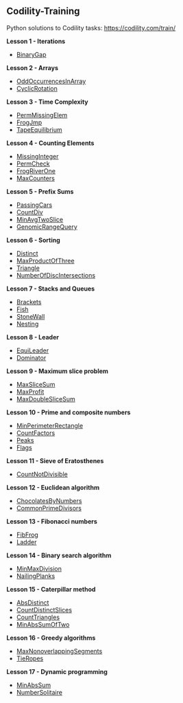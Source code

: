Codility-Training
-----------------

Python solutions to Codility tasks: https://codility.com/train/

**Lesson 1 - Iterations**

 - [BinaryGap](https://github.com/ag143/codility-training/blob/master/Lesson%2001%20-%20Iterations/binary_gap.py)

**Lesson 2 - Arrays**

 - [OddOccurrencesInArray](https://github.com/ag143/codility-training/blob/master/Lesson%2002%20-%20Arrays/oddrecurenceinarray.py)
 -  [CyclicRotation](https://github.com/ag143/codility-training/blob/master/Lesson%2002%20-%20Arrays/cyclicrotation.py)

**Lesson 3 - Time Complexity**

 - [PermMissingElem](https://github.com/ag143/codility-training/blob/master/Lesson%2003%20-%20Time%20Complexity/perm_missing_element.py)
 - [FrogJmp](https://github.com/ag143/codility-training/blob/master/Lesson%2003%20-%20Time%20Complexity/frog_jumps.py)
 - [TapeEquilibrium](https://github.com/ag143/codility-training/blob/master/Lesson%2003%20-%20Time%20Complexity/tape_equi.py)

**Lesson 4 - Counting Elements**

 - [MissingInteger](https://github.com/ag143/codility-training/blob/master/Lesson%2004%20-%20Counting%20Elements/missing_smallest_possible_int.py)
 - [PermCheck](https://github.com/ag143/codility-training/blob/master/Lesson%2004%20-%20Counting%20Elements/check_permutation.py)
 - [FrogRiverOne](https://github.com/ag143/codility-training/blob/master/Lesson%2004%20-%20Counting%20Elements/frog_river_one.py)
 - [MaxCounters](https://github.com/ag143/codility-training/blob/master/Lesson%2004%20-%20Counting%20Elements/max_counters.py)

**Lesson 5 - Prefix Sums**

 - [PassingCars](https://github.com/ag143/codility-training/blob/master/Lesson%2005%20-%20Prefix%20Sums/passing_cars.py)
 - [CountDiv](https://github.com/ag143/codility-training/blob/master/Lesson%2005%20-%20Prefix%20Sums/count_div.py)
 - [MinAvgTwoSlice](https://github.com/ag143/codility-training/blob/master/Lesson%2005%20-%20Prefix%20Sums/min_avg_two_slice.py)
 - [GenomicRangeQuery](https://github.com/ag143/codility-training/blob/master/Lesson%2005%20-%20Prefix%20Sums/genomic_range_query.py)

**Lesson 6 - Sorting**

 - [Distinct](https://github.com/ag143/codility-training/blob/master/Lesson%2006%20-%20Sorting/distinct.py)
 - [MaxProductOfThree](https://github.com/ag143/codility-training/blob/master/Lesson%2006%20-%20Sorting/max_product_of_three.py)
 - [Triangle](https://github.com/ag143/codility-training/blob/master/Lesson%2006%20-%20Sorting/triangle.py)
 - [NumberOfDiscIntersections](https://github.com/ag143/codility-training/blob/master/Lesson%2006%20-%20Sorting/num_of_disc_intersections.py)

**Lesson 7 - Stacks and Queues**

 - [Brackets](https://github.com/ag143/codility-training/blob/master/Lesson%2007%20-%20Stacks%20and%20Queues/brackets.py)
 - [Fish](https://github.com/ag143/codility-training/blob/master/Lesson%2007%20-%20Stacks%20and%20Queues/fish.py)
 - [StoneWall](https://github.com/ag143/codility-training/blob/master/Lesson%2007%20-%20Stacks%20and%20Queues/stone_wall.py)
 - [Nesting](https://github.com/ag143/codility-training/blob/master/Lesson%2007%20-%20Stacks%20and%20Queues/nesting.py)
 
**Lesson 8 - Leader**

 - [EquiLeader](https://github.com/ag143/codility-training/blob/master/Lesson%2008%20-%20Leader/equi_leader.py)
 - [Dominator](https://github.com/ag143/codility-training/blob/master/Lesson%2008%20-%20Leader/dominator.py)

**Lesson 9 - Maximum slice problem**

 - [MaxSliceSum](https://github.com/ag143/codility-training/blob/master/Lesson%2009%20-%20Maximum%20slice%20problem/max_slice_sum.py)
 - [MaxProfit](https://github.com/ag143/codility-training/blob/master/Lesson%2009%20-%20Maximum%20slice%20problem/max_profit.py)
 - [MaxDoubleSliceSum](https://github.com/ag143/codility-training/blob/master/Lesson%2009%20-%20Maximum%20slice%20problem/max_double_slice_sum.py)

**Lesson 10 - Prime and composite numbers**

 - [MinPerimeterRectangle](https://github.com/ag143/codility-training/blob/master/Lesson%2010%20-%20Prime%20and%20composite%20numbers/min_perimeter_rectangle.py)
 - [CountFactors](https://github.com/ag143/codility-training/blob/master/Lesson%2010%20-%20Prime%20and%20composite%20numbers/count_factors.py)
 - [Peaks](https://github.com/ag143/codility-training/blob/master/Lesson%2010%20-%20Prime%20and%20composite%20numbers/peaks.py)
 - [Flags](https://github.com/ag143/codility-training/blob/master/Lesson%2010%20-%20Prime%20and%20composite%20numbers/flags.py)

**Lesson 11 - Sieve of Eratosthenes**

 - [CountNotDivisible](https://github.com/ag143/codility-training/blob/master/Lesson%2011%20-%20Sieve%20of%20Eratosthenes/count_not_divisible.py)

**Lesson 12 - Euclidean algorithm**

 - [ChocolatesByNumbers](https://github.com/ag143/codility-training/blob/master/Lesson%2012%20-%20Euclidean%20algorithm/chocolates_by_numbers.py)
 - [CommonPrimeDivisors](https://github.com/ag143/codility-training/blob/master/Lesson%2012%20-%20Euclidean%20algorithm/common_prime_divisors.py)

**Lesson 13 - Fibonacci numbers**

 - [FibFrog](https://github.com/ag143/codility-training/blob/master/Lesson%2013%20-%20Fibonacci%20numbers/fib_frog.py)
 - [Ladder](https://github.com/ag143/codility-training/blob/master/Lesson%2013%20-%20Fibonacci%20numbers/ladder.py)

**Lesson 14 - Binary search algorithm**

 - [MinMaxDivision](https://github.com/ag143/codility-training/blob/master/Lesson%2014%20-%20Binary%20search%20algorithm/min_max_division.py)
 - [NailingPlanks](https://github.com/ag143/codility-training/blob/master/Lesson%2014%20-%20Binary%20search%20algorithm/nailing_planks.py)

**Lesson 15 - Caterpillar method**

 - [AbsDistinct](https://github.com/ag143/codility-training/blob/master/Lesson%2015%20-%20Caterpillar%20method/abs_distinct.py)
 - [CountDistinctSlices](https://github.com/ag143/codility-training/blob/master/Lesson%2015%20-%20Caterpillar%20method/count_distinct_slices.py)
 - [CountTriangles](https://github.com/ag143/codility-training/blob/master/Lesson%2015%20-%20Caterpillar%20method/count_triangles.py)
 - [MinAbsSumOfTwo](https://github.com/ag143/codility-training/blob/master/Lesson%2015%20-%20Caterpillar%20method/min_abs_sum_of_two.py)

**Lesson 16 - Greedy algorithms**

 - [MaxNonoverlappingSegments](https://github.com/ag143/codility-training/blob/master/Lesson%2016%20-%20Greedy%20algorithms/max_nonoverlapping_segments.py)
 - [TieRopes](https://github.com/ag143/codility-training/blob/master/Lesson%2016%20-%20Greedy%20algorithms/tie_ropes.py)

**Lesson 17 - Dynamic programming**

 - [MinAbsSum](https://github.com/ag143/codility-training/blob/master/Lesson%2017%20-%20Dynamic%20programming/min_abs_sum.py)
 - [NumberSolitaire](https://github.com/ag143/codility-training/blob/master/Lesson%2017%20-%20Dynamic%20programming/number_solitaire.py)
